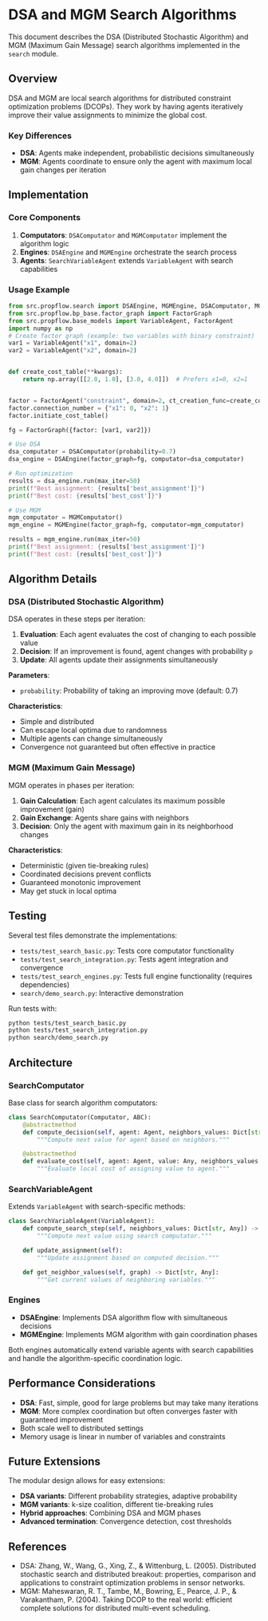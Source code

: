 # DSA and MGM Search Algorithms

This document describes the DSA (Distributed Stochastic Algorithm) and MGM (Maximum Gain Message) search algorithms implemented in the `search` module.

## Overview

DSA and MGM are local search algorithms for distributed constraint optimization problems (DCOPs). They work by having agents iteratively improve their value assignments to minimize the global cost.

### Key Differences

- **DSA**: Agents make independent, probabilistic decisions simultaneously
- **MGM**: Agents coordinate to ensure only the agent with maximum local gain changes per iteration

## Implementation

### Core Components

1. **Computators**: `DSAComputator` and `MGMComputator` implement the algorithm logic
2. **Engines**: `DSAEngine` and `MGMEngine` orchestrate the search process
3. **Agents**: `SearchVariableAgent` extends `VariableAgent` with search capabilities

### Usage Example

```python
from src.propflow.search import DSAEngine, MGMEngine, DSAComputator, MGMComputator
from src.propflow.bp_base.factor_graph import FactorGraph
from src.propflow.base_models import VariableAgent, FactorAgent
import numpy as np
# Create factor graph (example: two variables with binary constraint)
var1 = VariableAgent("x1", domain=2)
var2 = VariableAgent("x2", domain=2)


def create_cost_table(**kwargs):
    return np.array([[2.0, 1.0], [3.0, 4.0]])  # Prefers x1=0, x2=1


factor = FactorAgent("constraint", domain=2, ct_creation_func=create_cost_table)
factor.connection_number = {"x1": 0, "x2": 1}
factor.initiate_cost_table()

fg = FactorGraph({factor: [var1, var2]})

# Use DSA
dsa_computator = DSAComputator(probability=0.7)
dsa_engine = DSAEngine(factor_graph=fg, computator=dsa_computator)

# Run optimization
results = dsa_engine.run(max_iter=50)
print(f"Best assignment: {results['best_assignment']}")
print(f"Best cost: {results['best_cost']}")

# Use MGM
mgm_computator = MGMComputator()
mgm_engine = MGMEngine(factor_graph=fg, computator=mgm_computator)

results = mgm_engine.run(max_iter=50)
print(f"Best assignment: {results['best_assignment']}")
print(f"Best cost: {results['best_cost']}")
```

## Algorithm Details

### DSA (Distributed Stochastic Algorithm)

DSA operates in these steps per iteration:

1. **Evaluation**: Each agent evaluates the cost of changing to each possible value
2. **Decision**: If an improvement is found, agent changes with probability `p`
3. **Update**: All agents update their assignments simultaneously

**Parameters**:
- `probability`: Probability of taking an improving move (default: 0.7)

**Characteristics**:
- Simple and distributed
- Can escape local optima due to randomness
- Multiple agents can change simultaneously
- Convergence not guaranteed but often effective in practice

### MGM (Maximum Gain Message)

MGM operates in phases per iteration:

1. **Gain Calculation**: Each agent calculates its maximum possible improvement (gain)
2. **Gain Exchange**: Agents share gains with neighbors
3. **Decision**: Only the agent with maximum gain in its neighborhood changes

**Characteristics**:
- Deterministic (given tie-breaking rules)
- Coordinated decisions prevent conflicts
- Guaranteed monotonic improvement
- May get stuck in local optima

## Testing

Several test files demonstrate the implementations:

- `tests/test_search_basic.py`: Tests core computator functionality
- `tests/test_search_integration.py`: Tests agent integration and convergence
- `tests/test_search_engines.py`: Tests full engine functionality (requires dependencies)
- `search/demo_search.py`: Interactive demonstration

Run tests with:
```bash
python tests/test_search_basic.py
python tests/test_search_integration.py
python search/demo_search.py
```

## Architecture

### SearchComputator

Base class for search algorithm computators:

```python
class SearchComputator(Computator, ABC):
    @abstractmethod
    def compute_decision(self, agent: Agent, neighbors_values: Dict[str, Any]) -> Any:
        """Compute next value for agent based on neighbors."""

    @abstractmethod
    def evaluate_cost(self, agent: Agent, value: Any, neighbors_values: Dict[str, Any]) -> float:
        """Evaluate local cost of assigning value to agent."""
```

### SearchVariableAgent

Extends `VariableAgent` with search-specific methods:

```python
class SearchVariableAgent(VariableAgent):
    def compute_search_step(self, neighbors_values: Dict[str, Any]) -> Any:
        """Compute next value using search computator."""

    def update_assignment(self):
        """Update assignment based on computed decision."""

    def get_neighbor_values(self, graph) -> Dict[str, Any]:
        """Get current values of neighboring variables."""
```

### Engines

- **DSAEngine**: Implements DSA algorithm flow with simultaneous decisions
- **MGMEngine**: Implements MGM algorithm with gain coordination phases

Both engines automatically extend variable agents with search capabilities and handle the algorithm-specific coordination logic.

## Performance Considerations

- **DSA**: Fast, simple, good for large problems but may take many iterations
- **MGM**: More complex coordination but often converges faster with guaranteed improvement
- Both scale well to distributed settings
- Memory usage is linear in number of variables and constraints

## Future Extensions

The modular design allows for easy extensions:

- **DSA variants**: Different probability strategies, adaptive probability
- **MGM variants**: k-size coalition, different tie-breaking rules
- **Hybrid approaches**: Combining DSA and MGM phases
- **Advanced termination**: Convergence detection, cost thresholds

## References

- DSA: Zhang, W., Wang, G., Xing, Z., & Wittenburg, L. (2005). Distributed stochastic search and distributed breakout: properties, comparison and applications to constraint optimization problems in sensor networks.
- MGM: Maheswaran, R. T., Tambe, M., Bowring, E., Pearce, J. P., & Varakantham, P. (2004). Taking DCOP to the real world: efficient complete solutions for distributed multi-event scheduling.
